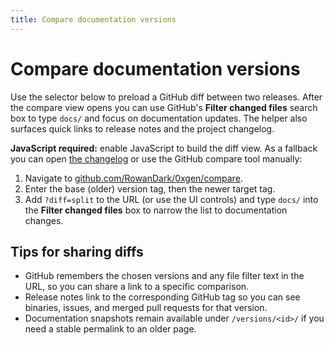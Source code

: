 ```yaml
---
title: Compare documentation versions
---
```


# Compare documentation versions

Use the selector below to preload a GitHub diff between two releases. After the
compare view opens you can use GitHub's **Filter changed files** search box to
type `docs/` and focus on documentation updates. The helper also surfaces quick
links to release notes and the project changelog.

<div data-version-diff class="doc-version-diff">
  <noscript>
    <p><strong>JavaScript required:</strong> enable JavaScript to build the diff
    view. As a fallback you can open <a href="https://github.com/RowanDark/0xgen/blob/main/CHANGELOG.md" target="_blank" rel="noopener">the changelog</a>
    or use the GitHub compare tool manually:</p>
    <ol>
      <li>Navigate to <a href="https://github.com/RowanDark/0xgen/compare" target="_blank" rel="noopener">github.com/RowanDark/0xgen/compare</a>.</li>
      <li>Enter the base (older) version tag, then the newer target tag.</li>
      <li>Add <code>?diff=split</code> to the URL (or use the UI controls) and
        type <code>docs/</code> into the <strong>Filter changed files</strong> box
        to narrow the list to documentation changes.</li>
    </ol>
  </noscript>
</div>

## Tips for sharing diffs

- GitHub remembers the chosen versions and any file filter text in the URL, so
  you can share a link to a specific comparison.
- Release notes link to the corresponding GitHub tag so you can see binaries,
  issues, and merged pull requests for that version.
- Documentation snapshots remain available under `/versions/<id>/` if you need
  a stable permalink to an older page.
